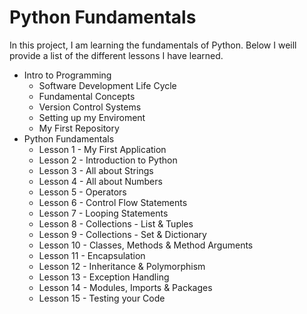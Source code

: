# Python Fundamentals
In this project, I am learning the fundamentals of Python. Below I weill provide a list of the different lessons I have learned.
- Intro to Programming
  - Software Development Life Cycle
  - Fundamental Concepts
  - Version Control Systems 
  - Setting up my Enviroment
  - My First Repository
- Python Fundamentals
  - Lesson 1 - My First Application
  - Lesson 2 - Introduction to Python 
  - Lesson 3 - All about Strings
  - Lesson 4 - All about Numbers
  - Lesson 5 - Operators
  - Lesson 6 - Control Flow Statements
  - Lesson 7 - Looping Statements 
  - Lesson 8 - Collections - List & Tuples
  - Lesson 9 - Collections - Set & Dictionary
  - Lesson 10 - Classes, Methods & Method Arguments
  - Lesson 11 - Encapsulation
  - Lesson 12 - Inheritance & Polymorphism
  - Lesson 13 - Exception Handling
  - Lesson 14 - Modules, Imports & Packages 
  - Lesson 15 - Testing your Code
